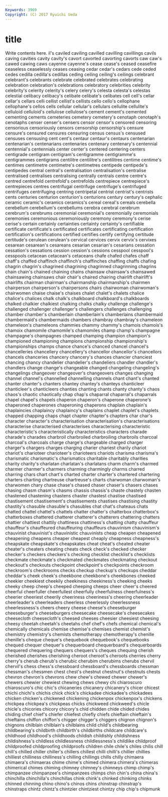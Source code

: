 ```yaml
---
Keywords: 3969 
Copyright: (C) 2017 Ryuichi Ueda
---
```


# title

Write contents here.
il's caviled caviling cavilled cavilling cavillings cavils
caving cavities cavity cavity's cavort cavorted cavorting cavorts caw caw's
cawed cawing caws cayenne cayenne's cease cease's ceased ceasefire ceaseless
ceaselessly ceases ceasing cedar cedar's cedars cede ceded cedes cedilla
cedilla's cedillas ceding ceiling ceiling's ceilings celebrant celebrant's celebrants celebrate
celebrated celebrates celebrating celebration celebration's celebrations celebratory celebrities celebrity celebrity's
celerity celerity's celery celery's celesta celesta's celestas celestial celibacy celibacy's
celibate celibate's celibates cell cell's cellar cellar's cellars celli cellist
cellist's cellists cello cello's cellophane cellophane's cellos cells cellular cellular's
cellulars cellulite cellulite's celluloid celluloid's cellulose cellulose's cement cement's cemented
cementing cements cemeteries cemetery cemetery's cenotaph cenotaph's cenotaphs censer censer's
censers censor censor's censored censoring censorious censoriously censors censorship censorship's
censure censure's censured censures censuring census census's censused censuses censusing
cent cent's centaur centaur's centaurs centenarian centenarian's centenarians centenaries centenary
centenary's centennial centennial's centennials center center's centered centering centers centigrade
centigram centigram's centigramme centigramme's centigrammes centigrams centilitre centilitre's centilitres centime
centime's centimes centimetre centimetre's centimetres centipede centipede's centipedes central central's
centralisation centralisation's centralise centralised centralises centralising centrally centrals centre centre's
centred centrefold centrefold's centrefolds centrepiece centrepiece's centrepieces centres centrifugal centrifuge
centrifuge's centrifuged centrifuges centrifuging centring centripetal centrist centrist's centrists cents
centuries centurion centurion's centurions century century's cephalic ceramic ceramic's ceramics
ceramics's cereal cereal's cereals cerebella cerebellum cerebellum's cerebellums cerebra cerebral
cerebrum cerebrum's cerebrums ceremonial ceremonial's ceremonially ceremonials ceremonies ceremonious ceremoniously
ceremony ceremony's cerise cerise's certain certainly certainties certainty certainty's certifiable
certificate certificate's certificated certificates certificating certification certification's certifications certified certifies
certify certifying certitude certitude's cerulean cerulean's cervical cervices cervix cervix's
cervixes cesarean cesarean's cesareans cesarian cesarian's cesarians cessation cessation's cessations
cession cession's cessions cesspool cesspool's cesspools cetacean cetacean's cetaceans chafe
chafed chafes chaff chaff's chaffed chaffinch chaffinch's chaffinches chaffing chaffs
chafing chagrin chagrin's chagrined chagrining chagrinned chagrinning chagrins chain chain's
chained chaining chains chainsaw chainsaw's chainsawed chainsawing chainsaws chair chair's
chaired chairing chairlift chairlift's chairlifts chairman chairman's chairmanship chairmanship's chairmen
chairperson chairperson's chairpersons chairs chairwoman chairwoman's chairwomen chaise chaise's chaises
chalet chalet's chalets chalice chalice's chalices chalk chalk's chalkboard chalkboard's
chalkboards chalked chalkier chalkiest chalking chalks chalky challenge challenge's challenged
challenger challenger's challengers challenges challenging chamber chamber's chamberlain chamberlain's chamberlains
chambermaid chambermaid's chambermaids chambers chambray chambray's chameleon chameleon's chameleons chammies
chammy chammy's chamois chamois's chamoix chamomile chamomile's chamomiles champ champ's
champagne champagne's champagnes champed champing champion champion's championed championing champions
championship championship's championships champs chance chance's chanced chancel chancel's chancelleries
chancellery chancellery's chancellor chancellor's chancellors chancels chanceries chancery chancery's chances
chancier chanciest chancing chancy chandelier chandelier's chandeliers chandler chandler's chandlers
change change's changeable changed changeling changeling's changelings changeover changeover's changeovers
changes changing channel channel's channelled channelling channels chant chant's chanted
chanter chanter's chanters chantey chantey's chanteys chanticleer chanticleer's chanticleers chanties
chanting chants chanty chanty's chaos chaos's chaotic chaotically chap chap's
chaparral chaparral's chaparrals chapel chapel's chapels chaperon chaperon's chaperone chaperone's
chaperoned chaperones chaperoning chaperons chaplain chaplain's chaplaincies chaplaincy chaplaincy's chaplains
chaplet chaplet's chaplets chapped chapping chaps chapt chapter chapter's chapters
char char's character character's characterisation characterisation's characterisations characterise characterised characterises
characterising characteristic characteristic's characteristically characteristics characters charade charade's charades charbroil
charbroiled charbroiling charbroils charcoal charcoal's charcoals charge charge's chargeable charged
charger charger's chargers charges charging charier chariest charily chariot chariot's
charioteer charioteer's charioteers chariots charisma charisma's charismatic charismatic's charismatics charitable
charitably charities charity charity's charlatan charlatan's charlatans charm charm's charmed
charmer charmer's charmers charming charmingly charms charred charring chars chart
chart's charted charter charter's chartered chartering charters charting chartreuse chartreuse's
charts charwoman charwoman's charwomen chary chase chase's chased chaser chaser's
chasers chases chasing chasm chasm's chasms chassis chassis's chaste chastely
chasten chastened chastening chastens chaster chastest chastise chastised chastisement chastisement's
chastisements chastises chastising chastity chastity's chasuble chasuble's chasubles chat chat's
chateaus chats chatted chattel chattel's chattels chatter chatter's chatterbox chatterbox's
chatterboxes chattered chatterer chatterer's chatterers chattering chatters chattier chattiest chattily
chattiness chattiness's chatting chatty chauffeur chauffeur's chauffeured chauffeuring chauffeurs chauvinism
chauvinism's chauvinist chauvinist's chauvinistic chauvinists cheap cheapen cheapened cheapening cheapens
cheaper cheapest cheaply cheapness cheapness's cheapskate cheapskate's cheapskates cheat cheat's
cheated cheater cheater's cheaters cheating cheats check check's checked checker
checker's checkers checkers's checking checklist checklist's checklists checkmate checkmate's checkmated
checkmates checkmating checkout checkout's checkouts checkpoint checkpoint's checkpoints checkroom checkroom's
checkrooms checks checkup checkup's checkups cheddar cheddar's cheek cheek's cheekbone
cheekbone's cheekbones cheeked cheekier cheekiest cheekily cheekiness cheekiness's cheeking cheeks
cheeky cheep cheep's cheeped cheeping cheeps cheer cheer's cheered cheerful
cheerfuller cheerfullest cheerfully cheerfulness cheerfulness's cheerier cheeriest cheerily cheeriness cheeriness's
cheering cheerleader cheerleader's cheerleaders cheerless cheerlessly cheerlessness cheerlessness's cheers cheery
cheese cheese's cheeseburger cheeseburger's cheeseburgers cheesecake cheesecake's cheesecakes cheesecloth cheesecloth's
cheesed cheeses cheesier cheesiest cheesing cheesy cheetah cheetah's cheetahs chef
chef's chefs chemical chemical's chemically chemicals chemise chemise's chemises chemist
chemist's chemistry chemistry's chemists chemotherapy chemotherapy's chenille chenille's cheque cheque's
chequebook chequebook's chequebooks chequed chequer chequer's chequerboard chequerboard's chequerboards chequered
chequering chequers chequers's cheques chequing cherish cherished cherishes cherishing cheroot
cheroot's cheroots cherries cherry cherry's cherub cherub's cherubic cherubim cherubims
cherubs chervil chervil's chess chess's chessboard chessboard's chessboards chessman chessman's
chessmen chest chest's chestnut chestnut's chestnuts chests chevron chevron's chevrons
chew chew's chewed chewer chewer's chewers chewier chewiest chewing chews
chewy chi chiaroscuro chiaroscuro's chic chic's chicaneries chicanery chicanery's chicer
chicest chichi chichi's chichis chick chick's chickadee chickadee's chickadees chicken
chicken's chickened chickening chickenpox chickenpox's chickens chickpea chickpea's chickpeas chicks
chickweed chickweed's chicle chicle's chicories chicory chicory's chid chidden chide
chided chides chiding chief chief's chiefer chiefest chiefly chiefs chieftain
chieftain's chieftains chiffon chiffon's chigger chigger's chiggers chignon chignon's chignons
chilblain chilblain's chilblains child child's childbearing childbearing's childbirth childbirth's childbirths
childcare childcare's childhood childhood's childhoods childish childishly childishness childishness's childless
childlessness childlessness's childlike childproof childproofed childproofing childproofs children chile chile's
chiles chilis chill chill's chilled chiller chiller's chillers chillest chilli
chilli's chillier chillies chilliest chilliness chilliness's chilling chillings chills chilly
chimaera chimaera's chimaeras chime chime's chimed chimera chimera's chimeras chimerical
chimes chiming chimney chimney's chimneys chimp chimp's chimpanzee chimpanzee's chimpanzees
chimps chin chin's china china's chinchilla chinchilla's chinchillas chink chink's
chinked chinking chinks chinned chinning chino chino's chinos chins chinstrap
chinstrap's chinstraps chintz chintz's chintzier chintziest chintzy chip chip's chipmunk
